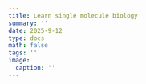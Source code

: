 ```yaml
---
title: Learn single molecule biology
summary: ''
date: 2025-9-12
type: docs
math: false
tags: ''
image:
  caption: ''
---
```



